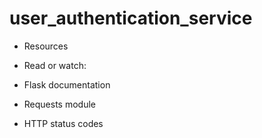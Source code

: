 <h1> user_authentication_service </h1>

- Resources
- Read or watch:

- Flask documentation
- Requests module
- HTTP status codes
